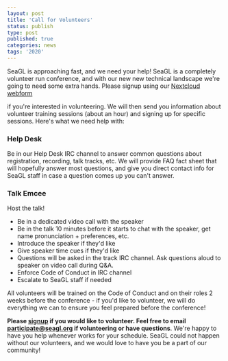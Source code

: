 ```yaml
---
layout: post
title: 'Call for Volunteers'
status: publish
type: post
published: true
categories: news
tags: '2020'
---
```


SeaGL is approaching fast, and we need your help! SeaGL is a completely volunteer run conference,
and with our new new technical landscape we're going to need some extra hands. Please signup
using our [Nextcloud webform](https://gnu-cloud.yourownnet.cloud/apps/forms/yHs5d8qmEBedQ72d)

if you're interested in volunteering. We will then send you information about volunteer training sessions (about an hour) and signing up for specific sessions.
Here's what we need help with:

### Help Desk
Be in our Help Desk IRC channel to answer common questions about registration, recording, talk
tracks, etc. We will provide FAQ fact sheet that will hopefully answer most questions, and give you
direct contact info for SeaGL staff in case a question comes up you can't answer.

### Talk Emcee
Host the talk!

- Be in a dedicated video call with the speaker
- Be in the talk 10 minutes before it starts to chat with the speaker, get name pronunciation + preferences, etc.
- Introduce the speaker if they'd like
- Give speaker time cues if they'd like
- Questions will be asked in the track IRC channel. Ask questions aloud to speaker on video call
  during Q&A.
- Enforce Code of Conduct in IRC channel
- Escalate to SeaGL staff if needed

All volunteers will be trained on the Code of Conduct and on their roles 2 weeks before the
conference - if you'd like to volunteer, we will do everything we can to ensure you feel prepared
before the conference!

**Please [signup](https://gnu-cloud.yourownnet.cloud/apps/forms/yHs5d8qmEBedQ72d) if you would like to volunteer. Feel free to email participate@seagl.org if volunteering or have questions**. We're happy to have you help whenever works for your schedule. SeaGL could not happen without our volunteers, and we would love to have you be a part of our community!
